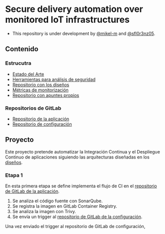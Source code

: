 # Secure delivery automation over monitored IoT infrastructures

- This repository is under development by [@mikel-m](mikelmorillo98@gmail.com) and [@sfl0r3nz05](sfigueroa@ceit.es).

<!--
![image](https://user-images.githubusercontent.com/6643905/221798180-3fbb2e2d-5d3c-45d5-b670-da783c05b06f.png)
-->

## Contenido
### Estrucutra
- [Estado del Arte](https://github.com/sfl0r3nz05/SecDelivAutoIoT/blob/master/docs/Estado%20del%20Arte.md)
- [Herramientas para análisis de seguridad](https://github.com/sfl0r3nz05/SecDelivAutoIoT/blob/master/docs/Herramientas%20para%20an%C3%A1lisis%20de%20seguridad.md)
- [Repositorio con los diseños](https://github.com/sfl0r3nz05/SecDelivAutoIoT/tree/master/docs/dise%C3%B1o)
- [Métricas de monitorización](https://github.com/sfl0r3nz05/SecDelivAutoIoT/blob/master/docs/M%C3%A9tricas%20de%20monitorizaci%C3%B3n.md)
- [Repositorio con apuntes propios](https://github.com/sfl0r3nz05/SecDelivAutoIoT/tree/master/docs/apuntes)

### Repositorios de GitLab
- [Repositorio de la aplicación](https://gitlab.com/mikel-m/SecDelivAutoIoT)
- [Repositorio de configuración](https://gitlab.com/mikel-m/configSecDelivAutoIoT)

## Proyecto
Este proyecto pretende automatizar la Integración Continua y el Despliegue Continuo de aplicaciones siguiendo las arquitecturas diseñadas en los [diseños](https://github.com/sfl0r3nz05/SecDelivAutoIoT/tree/master/docs/dise%C3%B1o).

### Etapa 1
En esta primera etapa se define implementa el flujo de CI en el [repositorio de GitLab de la aplicación](https://gitlab.com/mikel-m/SecDelivAutoIoT).
1. Se analiza el código fuente con SonarQube.
2. Se registra la imagen en GitLab Container Registry.
3. Se analiza la imagen con Trivy.
4. Se envía un trigger al [repositorio de GitLab de la configuración](https://gitlab.com/mikel-m/configSecDelivAutoIoT).

Una vez enviado el trigger al repositorio de GitLab de configuración, 
